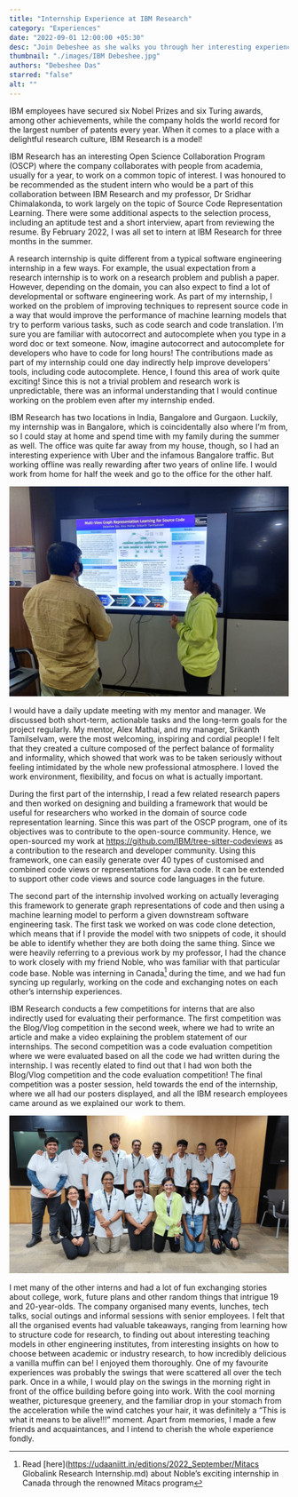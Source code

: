 ```yaml
---
title: "Internship Experience at IBM Research"
category: "Experiences"
date: "2022-09-01 12:00:00 +05:30"
desc: "Join Debeshee as she walks you through her interesting experience with open-source, software engineering research, playground swings, graphs, Bangalore traffic and unlimited pizza, at IBM Research!"
thumbnail: "./images/IBM Debeshee.jpg"
authors: "Debeshee Das"
starred: "false"
alt: ""
---
```

 
IBM employees have secured six Nobel Prizes and six Turing awards, among other achievements, while the company holds the world record for the largest number of patents every year. When it comes to a place with a delightful research culture, IBM Research is a model!
 
IBM Research has an interesting Open Science Collaboration Program (OSCP) where the company collaborates with people from academia, usually for a year, to work on a common topic of interest. I was honoured to be recommended as the student intern who would be a part of this collaboration between IBM Research and my professor, Dr Sridhar Chimalakonda, to work largely on the topic of Source Code Representation Learning. There were some additional aspects to the selection process, including an aptitude test and a short interview, apart from reviewing the resume. By February 2022, I was all set to intern at IBM Research for three months in the summer.
 
A research internship is quite different from a typical software engineering internship in a few ways. For example, the usual expectation from a research internship is to work on a research problem and publish a paper. However, depending on the domain, you can also expect to find a lot of developmental or software engineering work. As part of my internship, I worked on the problem of improving techniques to represent source code in a way that would improve the performance of machine learning models that try to perform various tasks, such as code search and code translation. I’m sure you are familiar with autocorrect and autocomplete when you type in a word doc or text someone. Now, imagine autocorrect and autocomplete for developers who have to code for long hours! The contributions made as part of my internship could one day indirectly help improve developers' tools, including code autocomplete. Hence, I found this area of work quite exciting! Since this is not a trivial problem and research work is unpredictable, there was an informal understanding that I would continue working on the problem even after my internship ended.

IBM Research has two locations in India, Bangalore and Gurgaon. Luckily, my internship was in Bangalore, which is coincidentally also where I’m from, so I could stay at home and spend time with my family during the summer as well. The office was quite far away from my house, though, so I had an interesting experience with Uber and the infamous Bangalore traffic. But working offline was really rewarding after two years of online life. I would work from home for half the week and go to the office for the other half.

![image](./images/within_articles/Debeshee-IBM.jpeg)

I would have a daily update meeting with my mentor and manager. We discussed both short-term, actionable tasks and the long-term goals for the project regularly. My mentor, Alex Mathai, and my manager, Srikanth Tamilselvam, were the most welcoming, inspiring and cordial people! I felt that they created a culture composed of the perfect balance of formality and informality, which showed that work was to be taken seriously without feeling intimidated by the whole new professional atmosphere. I loved the work environment, flexibility, and focus on what is actually important.
 
During the first part of the internship, I read a few related research papers and then worked on designing and building a framework that would be useful for researchers who worked in the domain of source code representation learning. Since this was part of the OSCP program, one of its objectives was to contribute to the open-source community. Hence, we open-sourced my work at https://github.com/IBM/tree-sitter-codeviews as a contribution to the research and developer community. Using this framework, one can easily generate over 40 types of customised and combined code views or representations for Java code. It can be extended to support other code views and source code languages in the future.
 
The second part of the internship involved working on actually leveraging this framework to generate graph representations of code and then using a machine learning model to perform a given downstream software engineering task. The first task we worked on was code clone detection, which means that if I provide the model with two snippets of code, it should be able to identify whether they are both doing the same thing. Since we were heavily referring to a previous work by my professor, I had the chance to work closely with my friend Noble, who was familiar with that particular code base. Noble was interning in Canada[^1] during the time, and we had fun syncing up regularly, working on the code and exchanging notes on each other’s internship experiences.
 
IBM Research conducts a few competitions for interns that are also indirectly used for evaluating their performance. The first competition was the Blog/Vlog competition in the second week, where we had to write an article and make a video explaining the problem statement of our internships. The second competition was a code evaluation competition where we were evaluated based on all the code we had written during the internship. I was recently elated to find out that I had won both the Blog/Vlog competition and the code evaluation competition! The final competition was a poster session, held towards the end of the internship, where we all had our posters displayed, and all the IBM research employees came around as we explained our work to them.

![image](./images/within_articles/debeshee-IBM2.jpeg)

I met many of the other interns and had a lot of fun exchanging stories about college, work, future plans and other random things that intrigue 19 and 20-year-olds. The company organised many events, lunches, tech talks, social outings and informal sessions with senior employees. I felt that all the organised events had valuable takeaways, ranging from learning how to structure code for research, to finding out about interesting teaching models in other engineering institutes, from interesting insights on how to choose between academic or industry research, to how incredibly delicious a vanilla muffin can be! I enjoyed them thoroughly. One of my favourite experiences was probably the swings that were scattered all over the tech park. Once in a while, I would play on the swings in the morning right in front of the office building before going into work. With the cool morning weather, picturesque greenery, and the familiar drop in your stomach from the acceleration while the wind catches your hair, it was definitely a “This is what it means to be alive!!!” moment. Apart from memories, I made a few friends and acquaintances, and I intend to cherish the whole experience fondly.

[^1]: Read [here](https://udaaniitt.in/editions/2022_September/Mitacs Globalink Research Internship.md) about Noble’s exciting internship in Canada through the renowned Mitacs program

